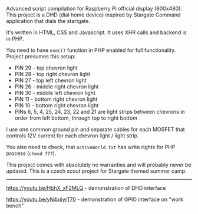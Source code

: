 Advanced script compilation for Raspberry Pi official display (800x480). This project is a DHD (dial home device) inspired by Stargate Command application that dials the startgate.

It's written in HTML, CSS and Javascript. It uses XHR calls and backend is in PHP.

You need to have `exec()` function in PHP enabled for full functionality. Project presumes this setup:
 * PIN 29 - top chevron light
 * PIN 28 - top right chevron light
 * PIN 27 - top left chevron light
 * PIN 26 - middle right chevron light
 * PIN 30 - middle left  chevron light
 * PIN 11 - bottom right chevron light
 * PIN 10 - bottom right chevron light
 * PINs 6, 5, 4, 25, 24, 23, 22 and 21 are light strips between chevrons in order from left bottom, through top to right bottom
 
 I use one common ground pin and separate cables for each MOSFET that controls 12V current for each chevron light / light strip.
 
 
 You also need to check, that `activeWorld.txt` has write rights for PHP process (`chmod 777`).
 
 
 This project comes with absolutely no warranties and will probably never be updated. This is a czech scout project for Stargate themed summer camp. 
 
 ---
 
 https://youtu.be/HbhX_xF2MLQ - demonstration of DHD interface
 
 https://youtu.be/yN4xiiyrT70 - demonstration of GPIO interface on "work bench"
